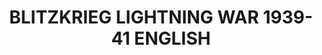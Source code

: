 ---
title: "BLITZKRIEG LIGHTNING WAR 1939-41 ENGLISH"
price: "TBA"
desc: "Opis nije dostupan"
img_path: "/assets/img/EURO-0024.jpg"
brand: AMMO
available: true
cat: "books"
subcat: "SOLUTION BOOKS - MULTILINGUAL"
subsubcat: "SS"
---